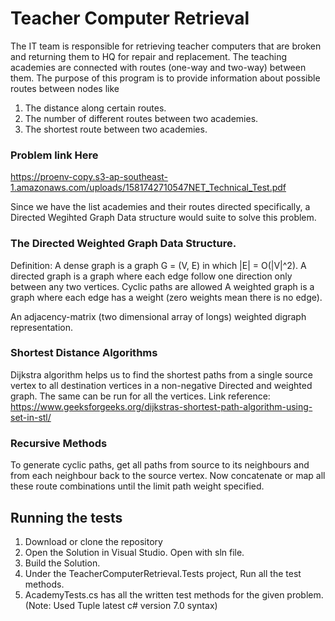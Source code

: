 # Teacher Computer Retrieval
The IT team is responsible for retrieving teacher computers that are broken and returning them to HQ for repair and replacement. The teaching academies are connected with routes (one-way and two-way) between them. The purpose of this program is to provide information about possible routes between nodes like

1. The distance along certain routes.
2. The number of different routes between two academies.
3. The shortest route between two academies.

### Problem link Here
 https://proenv-copy.s3-ap-southeast-1.amazonaws.com/uploads/1581742710547NET_Technical_Test.pdf

Since we have the list academies and their routes directed specifically, a Directed Wegihted Graph Data structure would suite to solve this problem.

 ### The Directed Weighted Graph Data Structure.
  
  Definition:
  A dense graph is a graph G = (V, E) in which |E| = O(|V|^2).
  A directed graph is a graph where each edge follow one direction only between any two vertices. Cyclic paths are allowed
  A weighted graph is a graph where each edge has a weight (zero weights mean there is no edge).
 
  An adjacency-matrix (two dimensional array of longs) weighted digraph representation.
 
 ### Shortest Distance Algorithms
  Dijkstra algorithm helps us to find the shortest paths from a single source vertex to all destination vertices in a non-negative    Directed and weighted graph. The same can be run for all the vertices.
 Link reference: https://www.geeksforgeeks.org/dijkstras-shortest-path-algorithm-using-set-in-stl/
  
 ### Recursive Methods
  To generate cyclic paths, get all paths from source to its neighbours and from each neighbour back to the source vertex. Now concatenate or map all these route combinations until the limit path weight specified.


## Running the tests
1. Download or clone the repository
2. Open the Solution in Visual Studio. Open with sln file.
3. Build the Solution.
4. Under the TeacherComputerRetrieval.Tests project, Run all the test methods.
5. AcademyTests.cs has all the written test methods for the given problem. 
   (Note: Used Tuple latest c# version 7.0 syntax)
